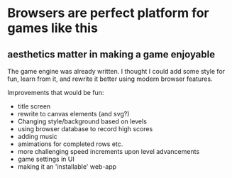 Browsers are perfect platform for games like this
=================================================

aesthetics matter in making a game enjoyable
--------------------------------------------

The game engine was already written. I thought I could add some style for fun, learn from it, and rewrite it better using modern browser features.

Improvements that would be fun:

*  title screen
*  rewrite to canvas elements (and svg?)
*  Changing style/background based on levels
*  using browser database to record high scores
*  adding music
*  amimations for completed rows etc.
*  more challenging speed increments upon level advancements
*  game settings in UI
*  making it an 'installable' web-app 
